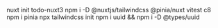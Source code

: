 nuxt init todo-nuxt3
npm i -D @nuxtjs/tailwindcss @pinia/nuxt vitest c8
npm i pinia
npx tailwindcss init
npm i uuid && npm i -D @types/uuid